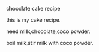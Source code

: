 chocolate cake recipe

this is my cake recipe.

need milk,chocolate,coco powder.

boil milk,stir milk with coco powder.
